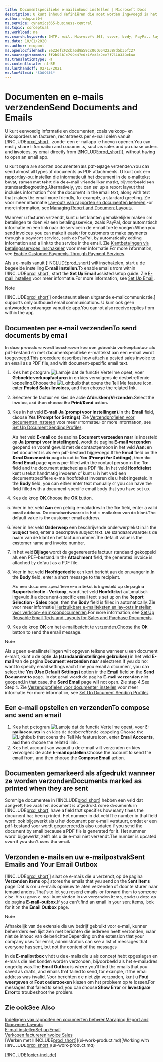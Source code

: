 ```yaml
---
title: Documentspecifieke e-mailinhoud instellen | Microsoft Docs
description: U kunt inhoud definiëren die moet worden ingevoegd in het hoofdgedeelte van een e-mailbericht, bijvoorbeeld een PayPal-koppeling. U kunt ook documenten koppelen aan e-mailberichten.
author: edupont04
ms.service: dynamics365-business-central
ms.topic: conceptual
ms.workload: na
ms.search.keywords: SMTP, mail, Microsoft 365, cover, body, PayPal, layout
ms.date: 10/01/2020
ms.author: edupont
ms.openlocfilehash: 8e22efc92cba6d9a59cc06c66422387d5b35f227
ms.sourcegitcommit: ff2b55b7e790447e0c1fcd5c2ec7f7610338ebaa
ms.translationtype: HT
ms.contentlocale: nl-BE
ms.lasthandoff: 02/15/2021
ms.locfileid: "5389636"
---
```

# <a name="send-documents-and-emails"></a><span data-ttu-id="97df1-104">Documenten en e-mails verzenden</span><span class="sxs-lookup"><span data-stu-id="97df1-104">Send Documents and Emails</span></span>
<span data-ttu-id="97df1-105">U kunt eenvoudig informatie en documenten, zoals verkoop- en inkooporders en facturen, rechtstreeks per e-mail delen vanuit [!INCLUDE[prod_short](includes/prod_short.md)], zonder een e-mailapp te hoeven openen.</span><span class="sxs-lookup"><span data-stu-id="97df1-105">You can easily share information and documents, such as sales and purchase orders and invoices, by email directly from [!INCLUDE[prod_short](includes/prod_short.md)]], without having to open an email app.</span></span> 

<span data-ttu-id="97df1-106">U kunt bijna alle soorten documenten als pdf-bijlage verzenden.</span><span class="sxs-lookup"><span data-stu-id="97df1-106">You can send almost all types of documents as PDF attachments.</span></span> <span data-ttu-id="97df1-107">U kunt ook een rapportlay-out instellen die informatie uit het document in de e-mailtekst bevat, samen met tekst die de e-mail vriendelijker maakt, bijvoorbeeld een standaardbegroeting.</span><span class="sxs-lookup"><span data-stu-id="97df1-107">Alternatively, you can set up a report layout that includes information from the document in the email text, along with text that makes the email more friendly, for example, a standard greeting.</span></span> <span data-ttu-id="97df1-108">Zie voor meer informatie [Lay-outs van rapporten en documenten beheren](ui-manage-report-layouts.md).</span><span class="sxs-lookup"><span data-stu-id="97df1-108">For more information, see [Managing Report and Document Layouts](ui-manage-report-layouts.md).</span></span> <!--this topic does not mention how to set up a layout for email. Need to investigate.-->

<span data-ttu-id="97df1-109">Wanneer u facturen verzendt, kunt u het klanten gemakkelijker maken om betalingen te doen via een betalingsservice, zoals PayPal, door automatisch informatie en een link naar de service in de e-mail toe te voegen.</span><span class="sxs-lookup"><span data-stu-id="97df1-109">When you send invoices, you can make it easier for customers to make payments through a payment service, such as PayPal, by automatically adding information and a link to the service in the email.</span></span> <span data-ttu-id="97df1-110">Zie [Klantbetalingen via betalingsservices inschakelen](sales-how-enable-payment-service-extensions.md) voor meer informatie.</span><span class="sxs-lookup"><span data-stu-id="97df1-110">For more information, see [Enable Customer Payments Through Payment Services](sales-how-enable-payment-service-extensions.md).</span></span>

<span data-ttu-id="97df1-111">Als u e-mails vanuit [!INCLUDE[prod_short](includes/prod_short.md)] wilt inschakelen, start u de begeleide instelling **E-mail instellen**.</span><span class="sxs-lookup"><span data-stu-id="97df1-111">To enable emails from within [!INCLUDE[prod_short](includes/prod_short.md)], start the **Set Up Email** assisted setup guide.</span></span> <span data-ttu-id="97df1-112">Zie [E-mail instellen](admin-how-setup-email.md) voor meer informatie.</span><span class="sxs-lookup"><span data-stu-id="97df1-112">For more information, see [Set Up Email](admin-how-setup-email.md).</span></span>

> [!NOTE]
> [!INCLUDE[prod_short](includes/prod_short.md)]<span data-ttu-id="97df1-113">] ondersteunt alleen uitgaande e-mailcommunicatie.</span><span class="sxs-lookup"><span data-stu-id="97df1-113">] supports only outbound email communications.</span></span> <span data-ttu-id="97df1-114">U kunt ook geen antwoorden ontvangen vanuit de app.</span><span class="sxs-lookup"><span data-stu-id="97df1-114">You cannot also receive replies from within the app.</span></span>

## <a name="to-send-documents-by-email"></a><span data-ttu-id="97df1-115">Documenten per e-mail verzenden</span><span class="sxs-lookup"><span data-stu-id="97df1-115">To send documents by email</span></span>
<span data-ttu-id="97df1-116">In deze procedure wordt beschreven hoe een geboekte verkoopfactuur als pdf-bestand en met documentspecifieke e-mailtekst aan een e-mail wordt toegevoegd.</span><span class="sxs-lookup"><span data-stu-id="97df1-116">This procedure describes how attach a posted sales invoice to an email as a PDF file, and with document-specific email text.</span></span> <!--update this-->

1. <span data-ttu-id="97df1-117">Kies het pictogram ![Lampje dat de functie Vertel me opent](media/ui-search/search_small.png "Vertel me wat u wilt doen"), voer **Geboekte verkoopfacturen** in en kies vervolgens de desbetreffende koppeling.</span><span class="sxs-lookup"><span data-stu-id="97df1-117">Choose the ![Lightbulb that opens the Tell Me feature](media/ui-search/search_small.png "Tell me what you want to do") icon, enter **Posted Sales Invoices**, and then choose the related link.</span></span>
2. <span data-ttu-id="97df1-118">Selecteer de factuur en kies de actie **Afdrukken/Verzenden**.</span><span class="sxs-lookup"><span data-stu-id="97df1-118">Select the invoice, and then choose the **Print/Send** action.</span></span>
3. <span data-ttu-id="97df1-119">Kies in het veld **E-mail** **Ja (prompt voor instellingen)**.</span><span class="sxs-lookup"><span data-stu-id="97df1-119">In the **Email** field, choose **Yes (Prompt for Settings)**.</span></span> <span data-ttu-id="97df1-120">Zie [Verzendprofielen voor documenten instellen](sales-how-setup-document-send-profiles.md) voor meer informatie.</span><span class="sxs-lookup"><span data-stu-id="97df1-120">For more information, see [Set Up Document Sending Profiles](sales-how-setup-document-send-profiles.md).</span></span>
    
    <span data-ttu-id="97df1-121">Als het veld **E-mail** op de pagina **Document verzenden naar** is ingesteld op **Ja (prompt voor instellingen)**, wordt de pagina **E-mail verzenden** geopend en vooraf gevuld met de contactpersoon in het veld **Aan:** en het document is als een pdf-bestand bijgevoegd.</span><span class="sxs-lookup"><span data-stu-id="97df1-121">If the **Email** field on the **Send Document to** page is set to **Yes (Prompt for Settings)**, then the **Send Email** page opens pre-filled with the contact person in the **To:** field and the document attached as a PDF file.</span></span> <span data-ttu-id="97df1-122">In het veld **Hoofdtekst** kunt u tekst handmatig invoeren of kunt u in het veld een documentspecifieke e-mailhoofdtekst invoeren die u hebt ingesteld.</span><span class="sxs-lookup"><span data-stu-id="97df1-122">In the **Body** field, you can either enter text manually or you can have the field filled with a document-specific email body that you have set up.</span></span>

4. <span data-ttu-id="97df1-123">Kies de knop **OK**.</span><span class="sxs-lookup"><span data-stu-id="97df1-123">Choose the **OK** button.</span></span>
5. <span data-ttu-id="97df1-124">Voer in het veld **Aan** een geldig e-mailadres.</span><span class="sxs-lookup"><span data-stu-id="97df1-124">In the **To:** field, enter a valid email address.</span></span> <span data-ttu-id="97df1-125">De standaardwaarde is het e-mailadres van de klant.</span><span class="sxs-lookup"><span data-stu-id="97df1-125">The default value is the customer email address.</span></span>
6. <span data-ttu-id="97df1-126">Voer in het veld **Onderwerp** een beschrijvende onderwerptekst in.</span><span class="sxs-lookup"><span data-stu-id="97df1-126">In the **Subject** field, enter a descriptive subject text.</span></span> <span data-ttu-id="97df1-127">De standaardwaarde is de naam van de klant en het factuurnummer.</span><span class="sxs-lookup"><span data-stu-id="97df1-127">The default value is the customer name and invoice number.</span></span>
7. <span data-ttu-id="97df1-128">In het veld **Bijlage** wordt de gegenereerde factuur standaard gekoppeld als een PDF-bestand.</span><span class="sxs-lookup"><span data-stu-id="97df1-128">In the **Attachment** field, the generated invoice is attached by default as a PDF file.</span></span>
8. <span data-ttu-id="97df1-129">Voer in het veld **Hoofdgedeelte** een kort bericht aan de ontvanger in.</span><span class="sxs-lookup"><span data-stu-id="97df1-129">In the **Body** field, enter a short message to the recipient.</span></span>

    <span data-ttu-id="97df1-130">Als een documentspecifieke e-mailtekst is ingesteld op de pagina **Rapportselectie - Verkoop**, wordt het veld **Hoofdtekst** automatisch ingevuld.</span><span class="sxs-lookup"><span data-stu-id="97df1-130">If a document-specific email text is set up on the **Report Selection - Sales** page, then the **Body** field is filled in automatically.</span></span> <span data-ttu-id="97df1-131">Zie voor meer informatie [Herbruikbare e-mailteksten en lay-outs instellen voor verkoop- en inkoopdocumenten](admin-how-setup-email.md#set-up-reusable-email-texts-and-layouts-for-sales-and-purchase-documents).</span><span class="sxs-lookup"><span data-stu-id="97df1-131">For more information, see [Set Up Reusable Email Texts and Layouts for Sales and Purchase Documents](admin-how-setup-email.md#set-up-reusable-email-texts-and-layouts-for-sales-and-purchase-documents).</span></span>
9. <span data-ttu-id="97df1-132">Kies de knop **OK** om het e-mailbericht te verzenden.</span><span class="sxs-lookup"><span data-stu-id="97df1-132">Choose the **OK** button to send the email message.</span></span>

> [!NOTE]  
> <span data-ttu-id="97df1-133">Als u geen e-mailinstellingen wilt opgeven telkens wanneer u een document e-mailt, kunt u de optie **Ja (standaardinstellingen gebruiken)** in het veld **E-mail** van de pagina **Document verzenden naar** selecteren.</span><span class="sxs-lookup"><span data-stu-id="97df1-133">If you do not want to specify email settings each time you email a document, you can select the **Yes (Use Default Settings)** option in the **Email** field on the **Send Document to** page.</span></span> <span data-ttu-id="97df1-134">In dat geval wordt de pagina **E-mail verzenden** niet geopend.</span><span class="sxs-lookup"><span data-stu-id="97df1-134">In that case, the **Send Email** page will not open.</span></span> <span data-ttu-id="97df1-135">Zie stap 4.</span><span class="sxs-lookup"><span data-stu-id="97df1-135">See Step 4.</span></span> <span data-ttu-id="97df1-136">Zie [Verzendprofielen voor documenten instellen](sales-how-setup-document-send-profiles.md) voor meer informatie.</span><span class="sxs-lookup"><span data-stu-id="97df1-136">For more information, see [Set Up Document Sending Profiles](sales-how-setup-document-send-profiles.md).</span></span>  

## <a name="to-compose-and-send-an-email"></a><span data-ttu-id="97df1-137">Een e-mail opstellen en verzenden</span><span class="sxs-lookup"><span data-stu-id="97df1-137">To compose and send an email</span></span>
1. <span data-ttu-id="97df1-138">Kies het pictogram ![Lampje dat de functie Vertel me opent](media/ui-search/search_small.png "Vertel me wat u wilt doen"), voer **E-mailaccounts** in en kies de desbetreffende koppeling.</span><span class="sxs-lookup"><span data-stu-id="97df1-138">Choose the ![Lightbulb that opens the Tell Me feature](media/ui-search/search_small.png "Tell me what you want to do") icon, enter **Email Accounts**, and then choose the related link.</span></span>
2. <span data-ttu-id="97df1-139">Kies het account van waaruit u de e-mail wilt verzenden en kies vervolgens de actie **E-mail opstellen**.</span><span class="sxs-lookup"><span data-stu-id="97df1-139">Choose the account to send the email from, and then choose the **Compose Email** action.</span></span>

## <a name="documents-marked-as-printed-when-they-are-sent"></a><span data-ttu-id="97df1-140">Documenten gemarkeerd als afgedrukt wanneer ze worden verzonden</span><span class="sxs-lookup"><span data-stu-id="97df1-140">Documents marked as printed when they are sent</span></span>
<span data-ttu-id="97df1-141">Sommige documenten in [!INCLUDE[prod_short](includes/prod_short.md)] hebben een veld dat aangeeft hoe vaak het document is afgedrukt.</span><span class="sxs-lookup"><span data-stu-id="97df1-141">Some documents in [!INCLUDE[prod_short](includes/prod_short.md)] have a field that specifies how many times the document has been printed.</span></span> <span data-ttu-id="97df1-142">Het nummer in dat veld</span><span class="sxs-lookup"><span data-stu-id="97df1-142">The number in that field</span></span> <!--"that field?" need a name...--> <span data-ttu-id="97df1-143">wordt ook bijgewerkt als u het document per e-mail verstuurt, omdat er een pdf-bestand voor wordt gegenereerd.</span><span class="sxs-lookup"><span data-stu-id="97df1-143">is also updated if you send the document by email because a PDF file is generated for it.</span></span> <span data-ttu-id="97df1-144">Het nummer wordt bijgewerkt, zelfs als u de e-mail niet verzendt.</span><span class="sxs-lookup"><span data-stu-id="97df1-144">The number is updated even if you don't send the email.</span></span> <!--guessing this is because emails are technically reports, so the counter bumps up whenever someone creates an email. Need to verify.-->

## <a name="sent-emails-and-your-email-outbox"></a><span data-ttu-id="97df1-145">Verzonden e-mails en uw e-mailpostvak</span><span class="sxs-lookup"><span data-stu-id="97df1-145">Sent Emails and Your Email Outbox</span></span>
[!INCLUDE[prod_short](includes/prod_short.md)]<span data-ttu-id="97df1-146">] slaat de e-mails die u verzendt, op de pagina **Verzonden items** op.</span><span class="sxs-lookup"><span data-stu-id="97df1-146">] stores the emails that you send on the **Sent Items** page.</span></span> <span data-ttu-id="97df1-147">Dat is om u e-mails opnieuw te laten verzenden of door te sturen naar iemand anders.</span><span class="sxs-lookup"><span data-stu-id="97df1-147">That's to let you resend emails, or forward them to someone else.</span></span> <span data-ttu-id="97df1-148">Als u geen e-mail kunt vinden in uw verzonden items, zoekt u deze op de pagina **E-mail-outbox**.</span><span class="sxs-lookup"><span data-stu-id="97df1-148">If you can't find an email in your sent items, look for it on the **Email Outbox** page.</span></span> 

> [!NOTE]
> <span data-ttu-id="97df1-149">Afhankelijk van de extensie die uw bedrijf gebruikt voor e-mail, kunnen beheerders een lijst zien met berichten die iedereen heeft verzonden, maar niet de inhoud van de berichten</span><span class="sxs-lookup"><span data-stu-id="97df1-149">Depending on the extension that your company uses for email, administrators can see a list of messages that everyone has sent, but not the content of the messages</span></span>

<span data-ttu-id="97df1-150">In de **E-mailoutbox** vindt u de e-mails die u als concept hebt opgeslagen en e-mails die niet konden worden verzonden, bijvoorbeeld als het e-mailadres ongeldig was.</span><span class="sxs-lookup"><span data-stu-id="97df1-150">The **Email Outbox** is where you'll find the emails that you saved as drafts, and emails that failed to send, for example, if the email address was invalid.</span></span> <span data-ttu-id="97df1-151">Voor berichten die niet zijn verzonden, kunt u **Fout weergeven** of **Fout onderzoeken** kiezen om het probleem op te lossen.</span><span class="sxs-lookup"><span data-stu-id="97df1-151">For messages that failed to send, you can choose **Show Error** or **Investigate Error** to troubleshoot the problem.</span></span>

## <a name="see-also"></a><span data-ttu-id="97df1-152">Zie ook</span><span class="sxs-lookup"><span data-stu-id="97df1-152">See Also</span></span>
[<span data-ttu-id="97df1-153">Indelingen van rapporten en documenten beheren</span><span class="sxs-lookup"><span data-stu-id="97df1-153">Managing Report and Document Layouts</span></span>](ui-manage-report-layouts.md)  
[<span data-ttu-id="97df1-154">E-mail instellen</span><span class="sxs-lookup"><span data-stu-id="97df1-154">Set up Email</span></span>](admin-how-setup-email.md)  
[<span data-ttu-id="97df1-155">Verkopen factureren</span><span class="sxs-lookup"><span data-stu-id="97df1-155">Invoice Sales</span></span>](sales-how-invoice-sales.md)  
<span data-ttu-id="97df1-156">[Werken met [!INCLUDE[prod_short](includes/prod_short.md)]](ui-work-product.md)</span><span class="sxs-lookup"><span data-stu-id="97df1-156">[Working with [!INCLUDE[prod_short](includes/prod_short.md)]](ui-work-product.md)</span></span>


[!INCLUDE[footer-include](includes/footer-banner.md)]